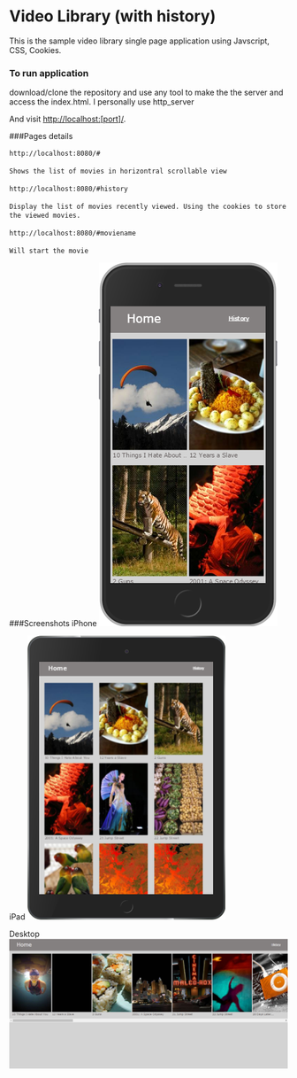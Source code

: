 # Video Library (with history)

This is the sample video library single page application using Javscript, CSS, Cookies.

### To run application

download/clone the repository and use any tool to make the the server and access the index.html. I personally use http_server

And visit <http://localhost:[port]/>.

###Pages details
```
http://localhost:8080/#

Shows the list of movies in horizontral scrollable view

http://localhost:8080/#history

Display the list of movies recently viewed. Using the cookies to store the viewed movies.

http://localhost:8080/#moviename

Will start the movie 
```
###Screenshots
iPhone
![Alt iPhone](/screenshots/iPhone%206.png?raw=true "iPhone")

iPad
![Alt iPad](/screenshots/iPad.png?raw=true "iPad")

Desktop
![Alt Desktop](/screenshots/desktop.png?raw=true "Desktop")
